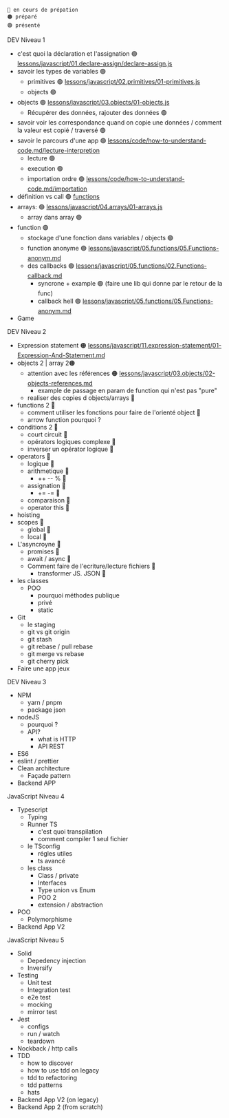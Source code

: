 

```
🔵 en cours de prépation
🟠 préparé
🟢 présenté
```


DEV Niveau 1

- c'est quoi la déclaration et l'assignation 🟢 [lessons/javascript/01.declare-assign/declare-assign.js](../javascript/01.declare-assign/declare-assign.js)
- savoir les types de variables 🟢
  - primitives 🟢 [lessons/javascript/02.primitives/01-primitives.js](../javascript/02.primitives/01-primitives.js)
  - objects 🟢
- objects 🟢 [lessons/javascript/03.objects/01-objects.js](../javascript/03.objects/01-objects.js)
  - Récupérer des données, rajouter des données 🟢
- savoir voir les correspondance quand on copie une données / comment la valeur est copié / traversé 🟢
- savoir le parcours d'une app 🟢 [lessons/code/how-to-understand-code.md/lecture-interpretion](../../lessons/code/how-to-understand-code.md#lecture--interpréation)
  - lecture 🟢
  - execution 🟢
  - importation ordre 🟢 [lessons/code/how-to-understand-code.md/importation](../../lessons/code/how-to-understand-code.md)
- définition vs call 🟢 [functions](../javascript/05.functions/01-Functions.md)
- arrays: 🟢 [lessons/javascript/04.arrays/01-arrays.js](../javascript/04.arrays/01-arrays.js)
  - array dans array 🟢
- function 🟢
  - stockage d'une fonction dans variables / objects 🟢
  - function anonyme 🟢 [lessons/javascript/05.functions/05.Functions-anonym.md](../javascript/05.functions/05.Functions-anonym.md)
  - des callbacks 🟢 [lessons/javascript/05.functions/02.Functions-callback.md](../javascript/05.functions/02.Functions-callback.md)
    - syncrone + example 🟢 (faire une lib qui donne par le retour de la func)
    - callback hell 🟢 [lessons/javascript/05.functions/05.Functions-anonym.md](../javascript/05.functions/05.Functions-anonym.md#callback-hell-ou-pyramid-of-doom)
- Game

DEV Niveau 2

- Expression statement 🟠 [lessons/javascript/11.expression-statement/01-Expression-And-Statement.md](../javascript/11.expression-statement/01-Expression-And-Statement.md)
- objects 2 | array 2🟠
  - attention avec les références 🟠 [lessons/javascript/03.objects/02-objects-references.md](../javascript/03.objects/02-objects-references.md)
    - example de passage en param de function qui n'est pas "pure" 
  - realiser des copies d objects/arrays 🔵
- functions 2 🔵
  - comment utiliser les fonctions pour faire de l'orienté object 🔵
  - arrow function pourquoi ?
- conditions 2 🔵
  - court circuit 🔵
  - opérators logiques complexe 🔵
  - inverser un opérator logique 🔵
- operators 🔵
  - logique 🔵
  - arithmetique 🔵
    - ++ -- % 🔵
  - assignation 🔵
    - += -= 🔵
  - comparaison 🔵
  - operator this 🔵
- hoisting
- scopes 🔵
  - global 🔵
  - local 🔵
- L'asyncroyne 🔵
  - promises 🔵
  - await / async 🔵
  - Comment faire de l'ecriture/lecture fichiers 🔵
    - transformer JS. JSON 🔵
- les classes
  - POO 
    - pourquoi méthodes publique
    - privé
    - static
- Git
  - le staging
  - git vs git origin
  - git stash
  - git rebase / pull rebase
  - git merge vs rebase
  - git cherry pick
- Faire une app jeux

DEV Niveau 3

- NPM
  - yarn / pnpm 
  - package json
- nodeJS
  - pourquoi ?
  - API?
    - what is HTTP
    - API REST
- ES6
- eslint / prettier
- Clean architecture
  - Façade pattern
- Backend APP


JavaScript Niveau 4
- Typescript
  - Typing
  - Runner TS
    - c'est quoi transpilation
    - comment compiler 1 seul fichier
  - le TSconfig
    - régles utiles
    - ts avancé
  - les class
    - Class / private
    - Interfaces
    - Type union vs Enum
    - POO 2
    - extension / abstraction
- POO
  - Polymorphisme
- Backend App V2

JavaScript Niveau 5

- Solid
  - Depedency injection
  - Inversify
- Testing
  - Unit test
  - Integration test
  - e2e test
  - mocking
  - mirror test
- Jest
  - configs
  - run / watch
  - teardown
- Nockback / http calls
- TDD
  - how to discover
  - how to use tdd on legacy
  - tdd to refactoring
  - tdd patterns
  - hats
- Backend App V2 (on legacy)
- Backend App 2 (from scratch)

